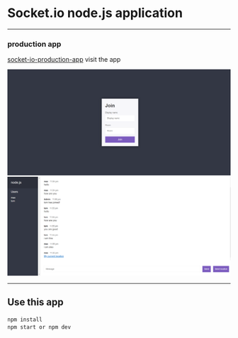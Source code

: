 # Socket.io node.js application

---

### production app
[socket-io-production-app](https://node-js-soket-io-project-1.herokuapp.com) visit the app



![Slide 2](slide-img/img1.png)
![Slide 4](slide-img/img.png)




----

## Use this app 

```sh
npm install
npm start or npm dev
```
